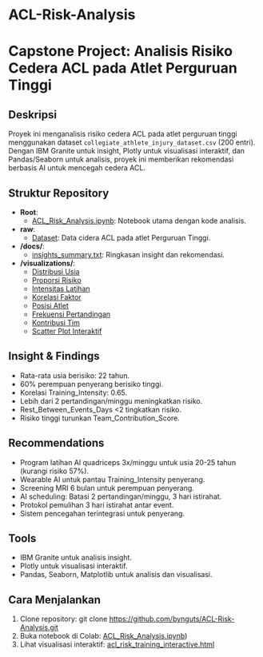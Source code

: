 # ACL-Risk-Analysis

# Capstone Project: Analisis Risiko Cedera ACL pada Atlet Perguruan Tinggi

## Deskripsi
Proyek ini menganalisis risiko cedera ACL pada atlet perguruan tinggi menggunakan dataset `collegiate_athlete_injury_dataset.csv` (200 entri). Dengan IBM Granite untuk insight, Plotly untuk visualisasi interaktif, dan Pandas/Seaborn untuk analisis, proyek ini memberikan rekomendasi berbasis AI untuk mencegah cedera ACL.

## Struktur Repository
- **Root**: 
  - [ACL_Risk_Analysis.ipynb](ACL_Risk_Analysis.ipynb): Notebook utama dengan kode analisis.
- **raw**:
  - [Dataset](raw/collegiate_athlete_injury_dataset.csv): Data cidera ACL pada atlet Perguruan Tinggi.
- **/docs/**:
  - [insights_summary.txt](docs/insights_summary.txt): Ringkasan insight dan rekomendasi.
- **/visualizations/**:
  - [Distribusi Usia](visualizations/acl_age_distribution_enhanced.png)
  - [Proporsi Risiko](visualizations/acl_risk_proportion.png)
  - [Intensitas Latihan](visualizations/acl_risk_training.png)
  - [Korelasi Faktor](visualizations/acl_correlation_heatmap.png)
  - [Posisi Atlet](visualizations/acl_risk_position_boxplot.png)
  - [Frekuensi Pertandingan](visualizations/acl_risk_match_count.png)
  - [Kontribusi Tim](visualizations/acl_team_contribution.png)
  - [Scatter Plot Interaktif](visualizations/acl_risk_training_interactive.html)

## Insight & Findings
- Rata-rata usia berisiko: 22 tahun.
- 60% perempuan penyerang berisiko tinggi.
- Korelasi Training_Intensity: 0.65.
- Lebih dari 2 pertandingan/minggu meningkatkan risiko.
- Rest_Between_Events_Days <2 tingkatkan risiko.
- Risiko tinggi turunkan Team_Contribution_Score.

## Recommendations
- Program latihan AI quadriceps 3x/minggu untuk usia 20-25 tahun (kurangi risiko 57%).
- Wearable AI untuk pantau Training_Intensity penyerang.
- Screening MRI 6 bulan untuk perempuan penyerang.
- AI scheduling: Batasi 2 pertandingan/minggu, 3 hari istirahat.
- Protokol pemulihan 3 hari istirahat antar event.
- Sistem pencegahan terintegrasi untuk penyerang.

## Tools
- IBM Granite untuk analisis insight.
- Plotly untuk visualisasi interaktif.
- Pandas, Seaborn, Matplotlib untuk analisis dan visualisasi.

## Cara Menjalankan
1. Clone repository: git clone https://github.com/bynguts/ACL-Risk-Analysis.git
2. Buka notebook di Colab: [ACL_Risk_Analysis.ipynb](ACL_Risk_Analysis.ipynb))
3. Lihat visualisasi interaktif: [acl_risk_training_interactive.html](visualizations/acl_risk_training_interactive.html)
